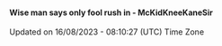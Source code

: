 #### Wise man says only fool rush in - McKidKneeKaneSir
Updated on 16/08/2023 - 08:10:27 (UTC) Time Zone

